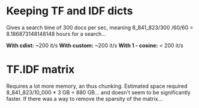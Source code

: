 # Keeping TF and IDF dicts
Gives a search time of 300 docs per sec, meaning 8_841_823/300 /60/60 = 8.186873148148148 hours for a search...

**With cdist:** ~200 it/s
**With custom:** ~200 it/s
**With 1 - cosine:** < 200 it/s

# TF.IDF matrix
Requires a lot more memory, an thus chunking. Estimated space required 8_841_823/10_000 * 3 GB = 880 GB...
and doesn't seem to be significantly faster.
If there was a way to remove the sparsity of the matrix...